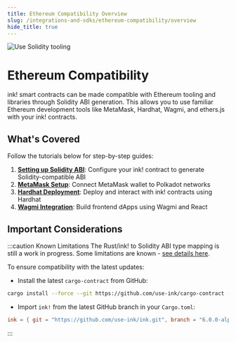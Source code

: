 ```yaml
---
title: Ethereum Compatibility Overview
slug: /integrations-and-sdks/ethereum-compatibility/overview
hide_title: true
---
```


![Use Solidity tooling](/img/title/solidity.svg)

# Ethereum Compatibility

ink! smart contracts can be made compatible with Ethereum tooling and libraries through Solidity ABI generation. This allows you to use familiar Ethereum development tools like MetaMask, Hardhat, Wagmi, and ethers.js with your ink! contracts.

## What's Covered

Follow the tutorials below for step-by-step guides:

1. **[Setting up Solidity ABI](/tutorials/ethereum-compatibility/setup-solidity-abi)**: Configure your ink! contract to generate Solidity-compatible ABI
2. **[MetaMask Setup](/tutorials/ethereum-compatibility/metamask-setup)**: Connect MetaMask wallet to Polkadot networks
3. **[Hardhat Deployment](/tutorials/ethereum-compatibility/hardhat-deployment)**: Deploy and interact with ink! contracts using Hardhat
4. **[Wagmi Integration](/tutorials/ethereum-compatibility/wagmi-integration)**: Build frontend dApps using Wagmi and React

## Important Considerations

:::caution Known Limitations
The Rust/ink! to Solidity ABI type mapping is still a work in progress. Some limitations are known - [see details here](../../background/solidity-metamask-compat.md#rustink-to-solidity-abi-type-mapping).

To ensure compatibility with the latest updates:
- Install the latest `cargo-contract` from GitHub:
```bash
cargo install --force --git https://github.com/use-ink/cargo-contract --tag v6.0.0-alpha.1
```
- Import `ink!` from the latest GitHub branch in your `Cargo.toml`:
```toml
ink = { git = "https://github.com/use-ink/ink.git", branch = "6.0.0-alpha.1", default-features = false, features = ["unstable-hostfn"] }
```
:::

